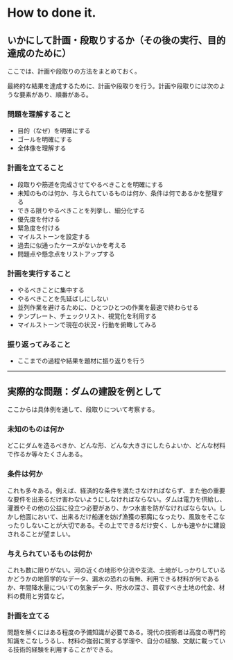 # How to done it.
## いかにして計画・段取りするか（その後の実行、目的達成のために）

ここでは、計画や段取りの方法をまとめておく。

最終的な結果を達成するために、計画や段取りを行う。計画や段取りには次のような要素があり、順番がある。

### 問題を理解すること
- 目的（なぜ）を明確にする
- ゴールを明確にする
- 全体像を理解する

### 計画を立てること
- 段取りや筋道を完成させてやるべきことを明確にする
- 未知のものは何か、与えられているものは何か、条件は何であるかを整理する
- できる限りやるべきことを列挙し、細分化する
- 優先度を付ける
- 緊急度を付ける
- マイルストーンを設定する
- 過去に似通ったケースがないかを考える
- 問題点や懸念点をリストアップする

### 計画を実行すること
- やるべきことに集中する
- やるべきことを先延ばしにしない
- 並列作業を避けるために、ひとつひとつの作業を最速で終わらせる
- テンプレート、チェックリスト、視覚化を利用する
- マイルストーンで現在の状況・行動を俯瞰してみる

### 振り返ってみること
- ここまでの過程や結果を題材に振り返りを行う

*****

## 実際的な問題：ダムの建設を例として
ここからは具体例を通して、段取りについて考察する。

### 未知のものは何か
どこにダムを造るべきか、どんな形、どんな大きさにしたらよいか、どんな材料で作るか等々たくさんある。

### 条件は何か
これも多々ある。例えば、経済的な条件を満たさなければならず、また他の重要な要件を出来るだけ害わないようにしなければならない。ダムは電力を供給し、灌漑やその他の公益に役立つ必要があり、かつ水害を防がなければならない。しかし他面において、出来るだけ船運を妨げ漁獲の邪魔になったり、風致をそこなったりしないことが大切である。その上でできるだけ安く、しかも速やかに建設されることが望ましい。

### 与えられているものは何か
これも数に限りがない。河の近くの地形や分流や支流、土地がしっかりしているかどうかの地質学的なデータ、漏水の恐れの有無、利用できる材料が何であるか、年間降水量についての気象データ、貯水の深さ、買収すべき土地の代金、材料の費用と労賃など。

### 計画を立てる
問題を解くにはある程度の予備知識が必要である。現代の技術者は高度の専門的知識をこなしうるし、材料の強弱に関する学理や、自分の経験、文献に載っている技術的経験を利用することができる。
